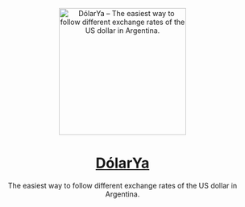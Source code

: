 <a href="https://dolarya.info">
  <p align="center" width="100%">
    <img align="center" width="252px" height="252px" alt="DólarYa – The easiest way to follow different exchange rates of the US dollar in Argentina." src="https://www.dolarya.info/icon.png?19c60ee40a6cd608">
  </p>
  <h1 align="center">DólarYa</h1>
</a>

<p align="center">
  The easiest way to follow different exchange rates of the US dollar in Argentina.
</p>
